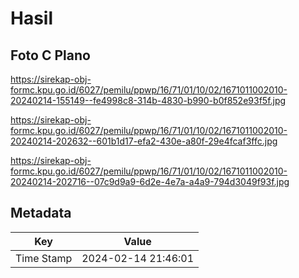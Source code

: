 # Hasil

## Foto C Plano

https://sirekap-obj-formc.kpu.go.id/6027/pemilu/ppwp/16/71/01/10/02/1671011002010-20240214-155149--fe4998c8-314b-4830-b990-b0f852e93f5f.jpg

https://sirekap-obj-formc.kpu.go.id/6027/pemilu/ppwp/16/71/01/10/02/1671011002010-20240214-202632--601b1d17-efa2-430e-a80f-29e4fcaf3ffc.jpg

https://sirekap-obj-formc.kpu.go.id/6027/pemilu/ppwp/16/71/01/10/02/1671011002010-20240214-202716--07c9d9a9-6d2e-4e7a-a4a9-794d3049f93f.jpg


## Metadata

| Key        | Value               |
| ---------- | ------------------- |
| Time Stamp | 2024-02-14 21:46:01 |



